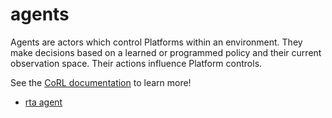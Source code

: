 # agents

Agents are actors which control Platforms within an environment. They make decisions based 
on a learned or programmed policy and their current observation space. Their actions influence
Platform controls. 

See the [CoRL documentation](https://act3-rl.github.com/act3-ace/corl/reference/agents/__init__/) to learn more!

- [rta agent](../../../reference/core/agents/rta_agent.md)
